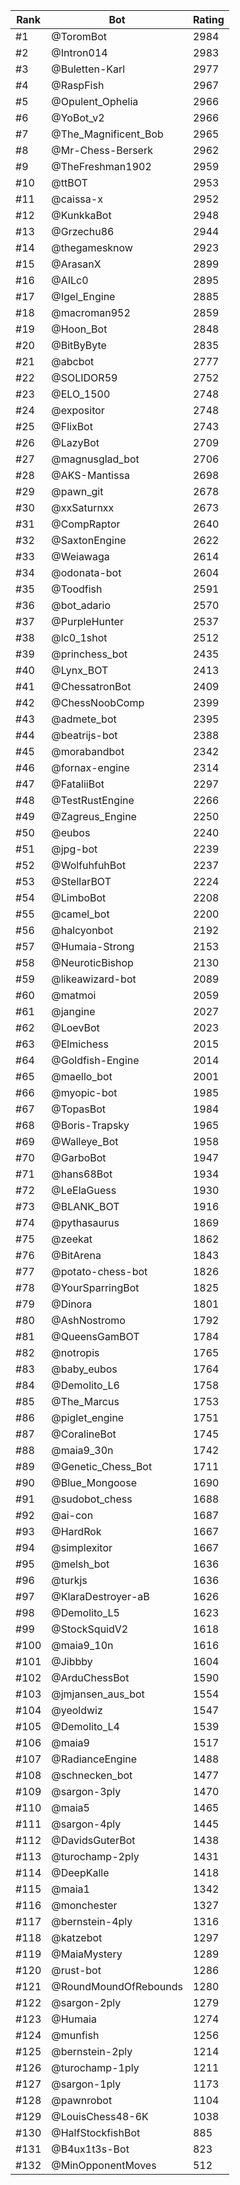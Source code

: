 Rank|Bot|Rating
---|---|---
#1|@ToromBot|2984
#2|@Intron014|2983
#3|@Buletten-Karl|2977
#4|@RaspFish|2967
#5|@Opulent_Ophelia|2966
#6|@YoBot_v2|2966
#7|@The_Magnificent_Bob|2965
#8|@Mr-Chess-Berserk|2962
#9|@TheFreshman1902|2959
#10|@ttBOT|2953
#11|@caissa-x|2952
#12|@KunkkaBot|2948
#13|@Grzechu86|2944
#14|@thegamesknow|2923
#15|@ArasanX|2899
#16|@AILc0|2895
#17|@Igel_Engine|2885
#18|@macroman952|2859
#19|@Hoon_Bot|2848
#20|@BitByByte|2835
#21|@abcbot|2777
#22|@SOLIDOR59|2752
#23|@ELO_1500|2748
#24|@expositor|2748
#25|@FlixBot|2743
#26|@LazyBot|2709
#27|@magnusglad_bot|2706
#28|@AKS-Mantissa|2698
#29|@pawn_git|2678
#30|@xxSaturnxx|2673
#31|@CompRaptor|2640
#32|@SaxtonEngine|2622
#33|@Weiawaga|2614
#34|@odonata-bot|2604
#35|@Toodfish|2591
#36|@bot_adario|2570
#37|@PurpleHunter|2537
#38|@lc0_1shot|2512
#39|@princhess_bot|2435
#40|@Lynx_BOT|2413
#41|@ChessatronBot|2409
#42|@ChessNoobComp|2399
#43|@admete_bot|2395
#44|@beatrijs-bot|2388
#45|@morabandbot|2342
#46|@fornax-engine|2314
#47|@FataliiBot|2297
#48|@TestRustEngine|2266
#49|@Zagreus_Engine|2250
#50|@eubos|2240
#51|@jpg-bot|2239
#52|@WolfuhfuhBot|2237
#53|@StellarBOT|2224
#54|@LimboBot|2208
#55|@camel_bot|2200
#56|@halcyonbot|2192
#57|@Humaia-Strong|2153
#58|@NeuroticBishop|2130
#59|@likeawizard-bot|2089
#60|@matmoi|2059
#61|@jangine|2027
#62|@LoevBot|2023
#63|@Elmichess|2015
#64|@Goldfish-Engine|2014
#65|@maello_bot|2001
#66|@myopic-bot|1985
#67|@TopasBot|1984
#68|@Boris-Trapsky|1965
#69|@Walleye_Bot|1958
#70|@GarboBot|1947
#71|@hans68Bot|1934
#72|@LeElaGuess|1930
#73|@BLANK_BOT|1916
#74|@pythasaurus|1869
#75|@zeekat|1862
#76|@BitArena|1843
#77|@potato-chess-bot|1826
#78|@YourSparringBot|1825
#79|@Dinora|1801
#80|@AshNostromo|1792
#81|@QueensGamBOT|1784
#82|@notropis|1765
#83|@baby_eubos|1764
#84|@Demolito_L6|1758
#85|@The_Marcus|1753
#86|@piglet_engine|1751
#87|@CoralineBot|1745
#88|@maia9_30n|1742
#89|@Genetic_Chess_Bot|1711
#90|@Blue_Mongoose|1690
#91|@sudobot_chess|1688
#92|@ai-con|1687
#93|@HardRok|1667
#94|@simplexitor|1667
#95|@melsh_bot|1636
#96|@turkjs|1636
#97|@KlaraDestroyer-aB|1626
#98|@Demolito_L5|1623
#99|@StockSquidV2|1618
#100|@maia9_10n|1616
#101|@Jibbby|1604
#102|@ArduChessBot|1590
#103|@jmjansen_aus_bot|1554
#104|@yeoldwiz|1547
#105|@Demolito_L4|1539
#106|@maia9|1517
#107|@RadianceEngine|1488
#108|@schnecken_bot|1477
#109|@sargon-3ply|1470
#110|@maia5|1465
#111|@sargon-4ply|1445
#112|@DavidsGuterBot|1438
#113|@turochamp-2ply|1431
#114|@DeepKalle|1418
#115|@maia1|1342
#116|@monchester|1327
#117|@bernstein-4ply|1316
#118|@katzebot|1297
#119|@MaiaMystery|1289
#120|@rust-bot|1286
#121|@RoundMoundOfRebounds|1280
#122|@sargon-2ply|1279
#123|@Humaia|1274
#124|@munfish|1256
#125|@bernstein-2ply|1214
#126|@turochamp-1ply|1211
#127|@sargon-1ply|1173
#128|@pawnrobot|1104
#129|@LouisChess48-6K|1038
#130|@HalfStockfishBot|885
#131|@B4ux1t3s-Bot|823
#132|@MinOpponentMoves|512
